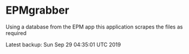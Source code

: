 # EPMgrabber
Using a database from the EPM app this application scrapes the files as required


Latest backup: Sun Sep 29 04:35:01 UTC 2019
